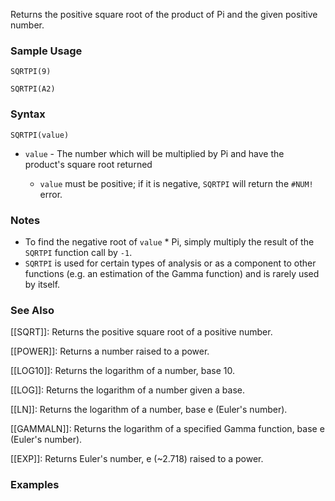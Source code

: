 Returns the positive square root of the product of Pi and the given positive number.

### Sample Usage

`SQRTPI(9)`

`SQRTPI(A2)`

### Syntax

`SQRTPI(value)`

* `value` - The number which will be multiplied by Pi and have the product's square root returned

  + `value` must be positive; if it is negative, `SQRTPI` will return the `#NUM!` error.

### Notes

* To find the negative root of `value` \* Pi, simply multiply the result of the `SQRTPI` function call by `-1`.
* `SQRTPI` is used for certain types of analysis or as a component to other functions (e.g. an estimation of the Gamma function) and is rarely used by itself.

### See Also

[[SQRT]]: Returns the positive square root of a positive number.

[[POWER]]: Returns a number raised to a power.

[[LOG10]]: Returns the logarithm of a number, base 10.

[[LOG]]: Returns the logarithm of a number given a base.

[[LN]]: Returns the logarithm of a number, base e (Euler's number).

[[GAMMALN]]: Returns the logarithm of a specified Gamma function, base e (Euler's number).

[[EXP]]: Returns Euler's number, e (~2.718) raised to a power.

### Examples